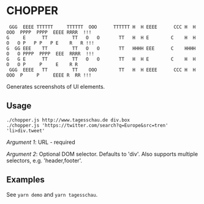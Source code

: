 CHOPPER
=======

```
 GGG  EEEE TTTTTT     TTTTTT  OOO      TTTTTT H  H EEEE      CCC H  H  OOO  PPPP  PPPP  EEEE RRRR  !!! 
G     E      TT         TT   O   O       TT   H  H E        C    H  H O   O P   P P   P E    R   R !!! 
G  GG EEE    TT         TT   O   O       TT   HHHH EEE      C    HHHH O   O PPPP  PPPP  EEE  RRRR  !!! 
G   G E      TT         TT   O   O       TT   H  H E        C    H  H O   O P     P     E    R R       
 GGG  EEEE   TT         TT    OOO        TT   H  H EEEE      CCC H  H  OOO  P     P     EEEE R  RR !!! 
```


Generates screenshots of UI elements.

Usage
-----

```
./chopper.js http://www.tagesschau.de div.box
./chopper.js 'https://twitter.com/search?q=Europe&src=tren' 'li>div.tweet'
```

*Argument 1*: URL - required

*Argument 2*: Optional DOM selector. Defaults to 'div'.
Also supports multiple selectors, e.g. 'header,footer'.

Examples
--------

See `yarn demo` and `yarn tagesschau`.

